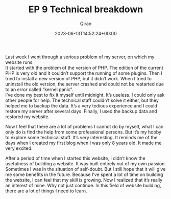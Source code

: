 ﻿---
title: EP 9 Technical breakdown
author: Qiran
type: post
date: 2023-06-13T14:52:24+00:00
aliases: ["/ep-9-technical-breakdown/"]
autoshare_autoshare_for_twitter:
  - 1
autoshare_tweet-allow-image:
  - yes
autoshare_status:
  - 'a:1:{i:0;a:3:{s:6:"status";s:9:"published";s:10:"twitter_id";i:1668632423255670784;s:10:"created_at";s:25:"2023-06-13T14:52:26+00:00";}}'
tags:
  - Building Site
  - Podcast

---
Last week I went through a serious problem of my server, on which my website runs.  
It started with the problem of the version of PHP. The edition of the current PHP is very old and it couldn&#8217;t support the running of some plugins. Then I tried to install a new version of PHP, but it didn&#8217;t work. When I tried to uninstall the old version, the server crashed and could not be restarted due to an error called &#8220;kernel panic&#8221;.  
I&#8217;ve done my best to fix it myself until midnight. It&#8217;s useless. I could only ask other people for help. The technical staff couldn&#8217;t solve it either, but they helped me to backup the data. It&#8217;s a very tedious experience and I could restore my server after several days. Finally, I used the backup data and restored my website.

Now I feel that there are a lot of problems I cannot do by myself, what I can only do is find the help from some professional persons. But it&#8217;s my hobby to explore some technical stuff. It&#8217;s very interesting. It reminds me of the days when I created my first blog when I was only 8 years old. It made me very excited.

After a period of time when I started this website, I didn&#8217;t know the usefulness of building a website. It was built entirely out of my own passion. Sometimes I was in the situation of self-doubt. But I still hope that it will give me some benefits in the future. Because I&#8217;ve spent a lot of time on building the website, I can feel that my skill is growing. Now I realized that it&#8217;s really an interest of mine. Why not just continue. In this field of website building, there are a lot of things I need to learn.
